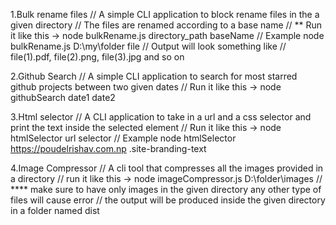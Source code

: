 1.Bulk rename files
// A simple CLI application to block rename files in the a given directory
// The files are renamed according to a base name
// ** Run it like this -> node bulkRename.js directory_path baseName
// Example node bulkRename.js D:\my\folder file
// Output will look something like
// file(1).pdf, file(2).png, file(3).jpg and so on

2.Github Search
// A simple CLI application to search for most starred github projects between two given dates
// Run it like this -> node githubSearch date1 date2

3.Html selector
// A CLI application to take in a url and a css selector and print the text inside the selected element
// Run it like this -> node htmlSelector url selector
// Example node htmlSelector https://poudelrishav.com.np .site-branding-text

4.Image Compressor
// A cli tool that compresses all the images provided in a directory
// run it like this ->  node imageCompressor.js D:\folder\images
//  **** make sure to have only images in the given directory any other type of files will cause error
//  the output will be produced inside the given directory in a folder named dist
